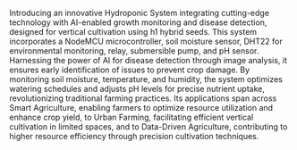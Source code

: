Introducing an innovative Hydroponic System integrating cutting-edge technology with AI-enabled growth monitoring and disease detection, designed for vertical cultivation using h1 hybrid seeds. This system incorporates a NodeMCU microcontroller, soil moisture sensor, DHT22 for environmental monitoring, relay, submersible pump, and pH sensor. Harnessing the power of AI for disease detection through image analysis, it ensures early identification of issues to prevent crop damage. By monitoring soil moisture, temperature, and humidity, the system optimizes watering schedules and adjusts pH levels for precise nutrient uptake, revolutionizing traditional farming practices. Its applications span across Smart Agriculture, enabling farmers to optimize resource utilization and enhance crop yield, to Urban Farming, facilitating efficient vertical cultivation in limited spaces, and to Data-Driven Agriculture, contributing to higher resource efficiency through precision cultivation techniques.
